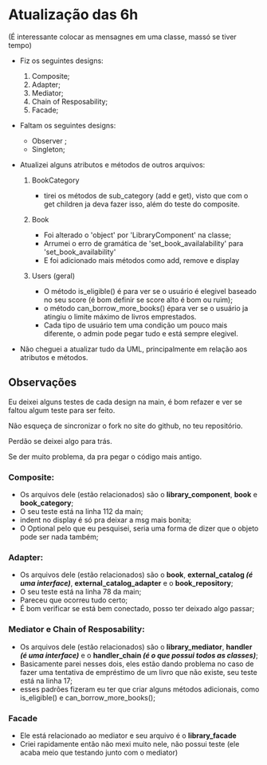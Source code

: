 # Atualização das 6h
(É interessante colocar as mensagnes em uma classe, massó se tiver tempo)



- Fiz os seguintes designs:
    1. Composite;
    2. Adapter;
    3. Mediator;
    4. Chain of Resposability;
    5. Facade;

- Faltam os seguintes designs:
    - Observer ;
    - Singleton;

- Atualizei alguns atributos e métodos de outros arquivos:
    1. BookCategory
        * tirei os métodos de sub_category (add e get), visto que com o get children ja deva fazer isso, além do teste do composite.
    
    2. Book
        * Foi alterado o 'object' por 'LibraryComponent' na classe;
        * Arrumei o erro de gramática de 'set_book_availalability' para 'set_book_availability'
        * E foi adicionado mais métodos como add, remove e display
    
    3. Users (geral)
        * O método is_eligible() é para ver se o usuário é elegivel baseado no seu score (é bom definir se score alto é bom ou ruim);
        * o método can_borrow_more_books() épara ver se o usuário ja atingiu o limite máximo de livros emprestados.
        * Cada tipo de usuário tem uma condição um pouco mais diferente, o admin pode pegar tudo e está sempre elegivel. 

- Não cheguei a atualizar tudo da UML, principalmente em relação aos atributos e métodos.

## Observações
Eu deixei alguns testes de cada design na main, é bom refazer e ver se faltou algum teste para ser feito.

Não esqueça de sincronizar o fork no site do github, no teu repositório.

Perdão se deixei algo para trás.

Se der muito problema, da pra pegar o código mais antigo.


### Composite:
 * Os arquivos dele (estão relacionados) são o **library_component**, **book** e **book_category**;
 * O seu teste está na linha 112 da main;
 * indent no display é só pra deixar a msg mais bonita;
 * O Optional pelo que eu pesquisei, seria uma forma de dizer que o objeto pode ser nada também;

### Adapter:
 * Os arquivos dele (estão relacionados) são o **book**, **external_catalog *(é uma interface)***, **external_catalog_adapter** e o **book_repository**;
 * O seu teste está na linha 78 da main;
 * Pareceu que ocorreu tudo certo;
 * É bom verificar se está bem conectado, posso ter deixado algo passar;

### Mediator e Chain of Resposability:
 * Os arquivos dele (estão relacionados) são o **library_mediator**, **handler *(é uma interface)*** e o **handler_chain *(é o que possui todos as classes)***;
 * Basicamente parei nesses dois, eles estão dando problema no caso de fazer uma tentativa de empréstimo de um livro que não existe, seu teste está na linha 17;
 * esses padrões fizeram eu ter que criar alguns métodos adicionais, como is_eligible() e can_borrow_more_books();

### Facade
 * Ele está relacionado ao mediator e seu arquivo é o **library_facade**
 * Criei rapidamente então não mexi muito nele, não possui teste (ele acaba meio que testando junto com o mediator)


